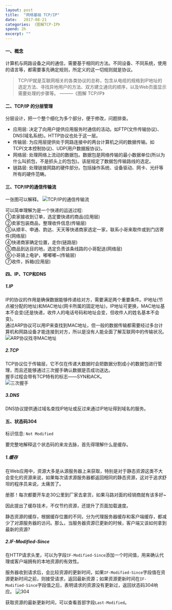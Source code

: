 ```yaml
---
layout: post
title:  "网络基础 TCP/IP"
date:   2017-08-21
categories: 《图解TCP-IP》
spend: 2h
excerpt: ""
---
```

#### 一、概念

计算机与网路设备之间的通信，需要基于相同的方法。不同设备、不同系统，使用的语言等，都需要事先确定规则，所定义的这一切规则就是协议。
> TCP/IP就是互联网相关的各类协议的总称，包含从电缆的规格到IP地址的选定方法、寻找异地用户的方法、双方建立通讯的顺序，以及Web页面显示需要处理的步骤等。 ———《图解 TCP/IP》  

#### 二、TCP/IP 的分层管理

分层设计，把一个整个细化为多个部分，便于修改，问题排查。

* 应用层: 决定了向用户提供应用服务时通信的活动。如FTP(文件传输协议)、DNS(域名系统)。HTTP协议也处于这一层。
* 传输层: 为应用层提供处于网路连接中的两台计算机之间的数据传输。如TCP(文本控制协议)、UDP(用户数据报协议)。
* 网络层: 处理网络上流动的数据包。数据包是网络传输的最小数据单位(所以为什么叫抓包，不是抓头上的包包)。该层规定了数据包传输路线的选定。
* 链路层: 处理链接网路的硬件部分。包括操作系统、设备驱动、网卡、光纤等所有的硬件范畴。

#### 三、TCP/IP的通信传输流

一张图可以解释。
![TCP/IP的通信传输流](http://navcd-1252873427.cosgz.myqcloud.com/head_img/TCP-IP%E4%BC%A0%E8%BE%93%E6%B5%81.png)

可以简单理解为是一个快递的运送过程:  
①卖家接收到订单，选定要快递的商品(应用层)  
②卖家包装商品，整理收件信息(传输层)  
③从顺丰、申通、韵达、天天等快递商家选定一家，联系小哥来取件或到门店寄件(网络层)  
④快递商家确定位置，走你(链路层)  
⑤商品到达目的地，选定负责该条线路的小哥配送(网络层)  
⑥小哥骑上电驴，嘟嘟嘟~(传输层)  
⑦收件，拆箱(应用层)

#### 四、IP、TCP和DNS
##### 1.IP
IP的协议的作用是确保数据能够传递给对方，需要满足两个重要条件。IP地址(节点被分配的地址)和MAC地址(网卡所属的固定地址)，IP地址可更换，MAC地址基本不会变(还是快递，收件人的电话号码和地址会变，但收件人的姓名基本不会变)。  
通过ARP协议可以用IP来查找到MAC地址，但一般的数据传输都需要经过多台计算机和网路设备才能连接到对方，所以是没有人能全面了解互联网中的传输状况。  
![ARP协议找寻MAC地址](http://navcd-1252873427.cosgz.myqcloud.com/head_img/ARP%E5%AF%BB%E5%9D%80MAC%E5%9C%B0%E5%9D%80.png)

##### 2.TCP
TCP协议位于传输层，它不仅在传递大数据时会把数据分割成小的数据包进行管理，而且还能够通过三次握手确认数据是否成功送达。  
握手过程会带有TCP特有的标志——SYN和ACK。  
![三次握手](http://navcd-1252873427.cosgz.myqcloud.com/head_img/%E4%B8%89%E6%AC%A1%E6%8F%A1%E6%89%8B.png)

##### 3.DNS
DNS协议提供通过域名查找IP地址或反过来通过IP地址得到域名的服务。

#### 五、状态码304

标识信息: `Not Modified`  

要完整地解释这个状态码的来龙去脉，首先得理解什么是缓存。  
##### 1.缓存
在Web应用中，资源大多是从源服务器上来获取，特别是对于静态资源这类不大会变化的资源来说，如果每次请求源服务器都返回相同的静态资源，这对于追求舒坦的程序员来说，太痛苦了。  

册那！每次都要开车走30公里到厂家去拿货，如果马路对面的经销商就有该多好~  

因此提出了缓存技术，不仅节约资源，还提升了页面加载速度。  

静态资源的缓存，根据缓存位置的不同，分为代理服务器缓存和客户端缓存，都减少了对源服务器的访问。那么，当服务器资源已更新的时候，客户端又该如何拿到最新的资源?  

##### 2.IF-Modified-Since
在HTTP请求头里，可以为字段`IF-Modified-Since`添加一个时间值，用来确认代理或客户端拥有的本地资源的有效性。  

服务器收到请求后，会比较资源的更新时间，如果`IF-Modified-Since`字段值在资源更新时间之前，则接受请求，返回最新资源；如果资源更新时间在`IF-Modified-Since`字段值之后，表明请求的资源没有更新过，返回状态码304响应。
![304](http://navcd-1252873427.cosgz.myqcloud.com/head_img/304.png)

获取资源的最新更新时间，可以查看首部字段`Last-Modified`。